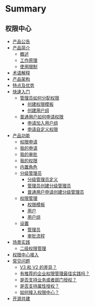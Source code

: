 
# Summary

## 权限中心
* [产品公告](https://bk.tencent.com/s-mart/community/question/4057)
* [产品简介]()
    * [概述](UserGuide/Introduce/README.md)
    * [工作原理](UserGuide/Introduce/Principle.md)
    * [使用限制](UserGuide/Introduce/UseLimit.md)
* [术语解释](UserGuide/Term/Trem.md)
* [产品架构](UserGuide/ProductArchitecture/Architecture.md)
* [特点及优势](UserGuide/Advantage/Feature.md)
* [快速入门]()
    * [管理员如何分配权限]()
        * [创建权限模板](UserGuide/QuickStart/CreatePremissionTemplates.md)
        * [创建用户组](UserGuide/QuickStart/CreateGroups.md)
    * [普通用户如何申请权限]()
        * [申请加入用户组](UserGuide/QuickStart/ApplyToGroups.md)
        * [申请自定义权限](UserGuide/QuickStart/ApplyToCustomPermissions.md)
* [产品功能]()
    * [权限申请](UserGuide/Feature/PermissionsApply.md)
    * [我的申请](UserGuide/Feature/MyApply.md)
    * [我的审批](UserGuide/Feature/MyApproval.md)
    * [我的权限](UserGuide/Feature/MyPermissions.md)
    * [内置角色](UserGuide/Feature/InnerRoles.md)
    * [分级管理员]()
        * [分级管理员定义](UserGuide/Feature/GradingManager.md)
        * [管理员创建分级管理员](UserGuide/Feature/ManagerCreate.md)
        * [普通用户申请创建分级管理员](UserGuide/Feature/UserApply.md)
    * [权限管理]()
        * [权限模板](UserGuide/Feature/PermissionTemplates.md)
        * [用户](UserGuide/Feature/Users.md) 
        * [用户组](UserGuide/Feature/Groups.md)
    * [设置]()
        * [管理员](UserGuide/Feature/Manager.md)
        * [审批流程](UserGuide/Feature/Approval.md)
* [场景实践]()
    * [二级权限管理](UserGuide/UserCase/GradingManager.md)
* [权限中心接入](../IntegrateGuide/SUMMARY.md)
* [常见问题]()
    * [V3 和 V2 的差异？](UserGuide/FAQ/Diffv2v3.md)
    * [有推荐的企业权限管理最佳实践吗？](UserGuide/FAQ/Bestpractise.md)
    * [是否支持业务或者部门授权？](UserGuide/FAQ/Orggrants.md)
    * [是否支持属性授权？](UserGuide/FAQ/Attribute.md)
    * [如何接入权限中心？](UserGuide/FAQ/SystemAccess.md)
* [开源共建](https://github.com/TencentBlueKing/bk-iam-saas)